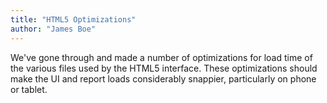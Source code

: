 ```yaml
---
title: "HTML5 Optimizations"
author: "James Boe"
---
```

We've gone through and made a number of optimizations for load time of the various files used by the HTML5 interface.<!--more--> These optimizations should make the UI and report loads considerably snappier, particularly on phone or tablet.
